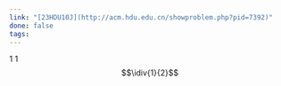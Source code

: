 ```yaml
---
link: "[23HDU10J](http://acm.hdu.edu.cn/showproblem.php?pid=7392)"
done: false
tags:
---
```

1 $\newcommand{\idiv}[2]{{\lfloor{#1}/{#2}\rfloor}}$ 1
$$\idiv{1}{2}$$